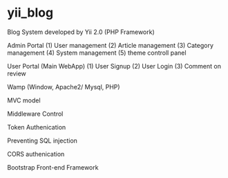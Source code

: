 # yii_blog

Blog System developed by Yii 2.0 (PHP Framework)

Admin Portal
(1) User management (2) Article management (3) Category management (4) System management (5) theme controll panel

User Portal (Main WebApp)
(1) User Signup (2) User Login (3) Comment on review

Wamp (Window, Apache2/ Mysql, PHP)

MVC model

Middleware Control

Token Authenication

Preventing SQL injection

CORS authenication

Bootstrap Front-end Framework
